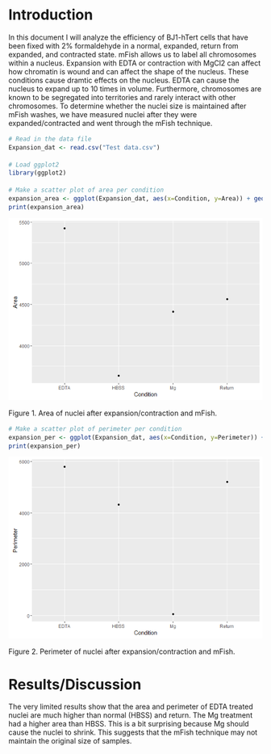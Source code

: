 Introduction
============

In this document I will analyze the efficiency of BJ1-hTert cells that have been fixed with 2% formaldehyde in a normal, expanded, return from expanded, and contracted state. mFish allows us to label all chromosomes within a nucleus. Expansion with EDTA or contraction with MgCl2 can affect how chromatin is wound and can affect the shape of the nucleus. These conditions cause dramtic effects on the nucleus. EDTA can cause the nucleus to expand up to 10 times in volume. Furthermore, chromosomes are known to be segregated into territories and rarely interact with other chromosomes. To determine whether the nuclei size is maintained after mFish washes, we have measured nuclei after they were expanded/contracted and went through the mFish technique.

``` r
# Read in the data file
Expansion_dat <- read.csv("Test data.csv")

# Load ggplot2
library(ggplot2)

# Make a scatter plot of area per condition
expansion_area <- ggplot(Expansion_dat, aes(x=Condition, y=Area)) + geom_point() + geom_smooth(method=lm, se=FALSE)
print(expansion_area)
```

![](Expansion_Knit_files/figure-markdown_github/unnamed-chunk-1-1.png)

Figure 1. Area of nuclei after expansion/contraction and mFish.

``` r
# Make a scatter plot of perimeter per condition
expansion_per <- ggplot(Expansion_dat, aes(x=Condition, y=Perimeter)) + geom_point() + geom_smooth(method=lm, se=FALSE)
print(expansion_per)
```

![](Expansion_Knit_files/figure-markdown_github/unnamed-chunk-2-1.png)

Figure 2. Perimeter of nuclei after expansion/contraction and mFish.

Results/Discussion
==================

The very limited results show that the area and perimeter of EDTA treated nuclei are much higher than normal (HBSS) and return. The Mg treatment had a higher area than HBSS. This is a bit surprising because Mg should cause the nuclei to shrink. This suggests that the mFish technique may not maintain the original size of samples.
